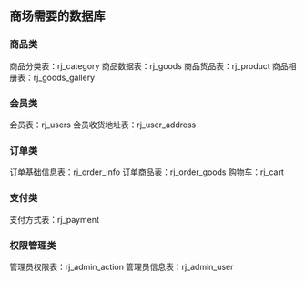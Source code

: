 ## 商场需要的数据库
### 商品类
商品分类表：rj_category
商品数据表：rj_goods
商品货品表：rj_product
商品相册表：rj_goods_gallery

### 会员类
会员表：rj_users
会员收货地址表：rj_user_address

### 订单类
订单基础信息表：rj_order_info
订单商品表：rj_order_goods
购物车：rj_cart

### 支付类
支付方式表：rj_payment

### 权限管理类
管理员权限表：rj_admin_action
管理员信息表：rj_admin_user
